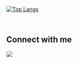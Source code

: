 

[![Top Langs](https://github-readme-stats.vercel.app/api/top-langs/?username=khanyakupelo1&layout=compact)](https://github.com/khanyakupelo1/github-readme-stats)

<br/>

## Connect with me

<p align="center">

<a href = "www.linkedin.com/in/khanya-kupelo-601103a8"><img src="https://img.icons8.com/external-justicon-lineal-color-justicon/45/000000/external-linkedin-social-media-justicon-lineal-color-justicon.png"/></a>



</p>
